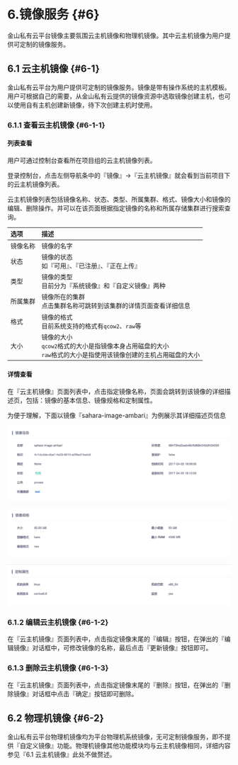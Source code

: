 # 6.镜像服务 {#6}

金山私有云平台镜像主要氛围云主机镜像和物理机镜像。其中云主机镜像为用户提供可定制的镜像服务。

## 6.1 云主机镜像 {#6-1}

金山私有云平台为用户提供可定制的镜像服务。镜像是带有操作系统的主机模板。用户可根据自己的需要，从金山私有云提供的镜像资源中选取镜像创建主机，也可以使用自有主机创建新镜像，待下次创建主机时使用。

### 6.1.1 查看云主机镜像 {#6-1-1}

#### 列表查看

用户可通过控制台查看所在项目组的云主机镜像列表。

登录控制台，点击左侧导航条中的『镜像』->『云主机镜像』就会看到当前项目下的云主机镜像列表。

云主机镜像列表包括镜像名称、状态、类型、所属集群、格式、镜像大小和镜像的编辑、删除操作。并可以在该页面根据指定镜像的名称和所属存储集群进行搜索查询。

| 选项 | 描述 |
| :--- | :--- |
| 镜像名称 | 镜像的名字 |
| 状态 | 镜像的状态<br/>如『可用』、『已注册』、『正在上传』 |
| 类型 | 镜像的类型<br/>目前分为『系统镜像』和『自定义镜像』两种 |
| 所属集群 | 镜像所在的集群<br/>点击集群名称可跳转到该集群的详情页面查看详细信息 |
| 格式 | 镜像的格式<br/>目前系统支持的格式有`qcow2`、`raw`等 |
| 大小 | 镜像的大小<br/>`qcow2`格式的大小是指镜像本身占用磁盘的大小<br/>`raw`格式的大小是指使用该镜像创建的主机占用磁盘的大小 |

#### 详情查看

在『云主机镜像』页面列表中，点击指定镜像名称，页面会跳转到该镜像的详细描述页，包括：镜像的基本信息、镜像规格和定制属性。  

为便于理解，下面以镜像『sahara-image-ambari』为例展示其详细描述页信息

![](/assets/image-1.png)

![](/assets/image-2.png)

![](/assets/image-3.png)

### 6.1.2 编辑云主机镜像 {#6-1-2}

在『云主机镜像』页面列表中，点击指定镜像末尾的『编辑』按钮，在弹出的『编辑镜像』对话框中，可修改镜像的名称，最后点击『更新镜像』按钮即可。

### 6.1.3 删除云主机镜像 {#6-1-3}

在『云主机镜像』页面列表中，点击指定镜像末尾的『删除』按钮，在弹出的『删除镜像』对话框中点击『确定』按钮即可删除。

## 6.2 物理机镜像 {#6-2}

金山私有云平台物理机镜像均为平台物理机系统镜像，无可定制镜像服务，即不提供『自定义镜像』功能。物理机镜像其他功能模块均与云主机镜像相同，详细内容参见『6.1 云主机镜像』此处不做赘述。












